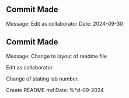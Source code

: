 ## Commit Made
Message: Edit as collaborator
Date: 2024-09-30
## Commit Made
Message: Change to layout of readme file

Edit as collaborator

Change of stating lab number.

Create README.md
Date: %*d-09-2024
